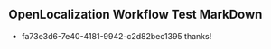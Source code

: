 ## OpenLocalization Workflow Test MarkDown
* fa73e3d6-7e40-4181-9942-c2d82bec1395 thanks!

<!--HONumber=Oct16_HO4-->



